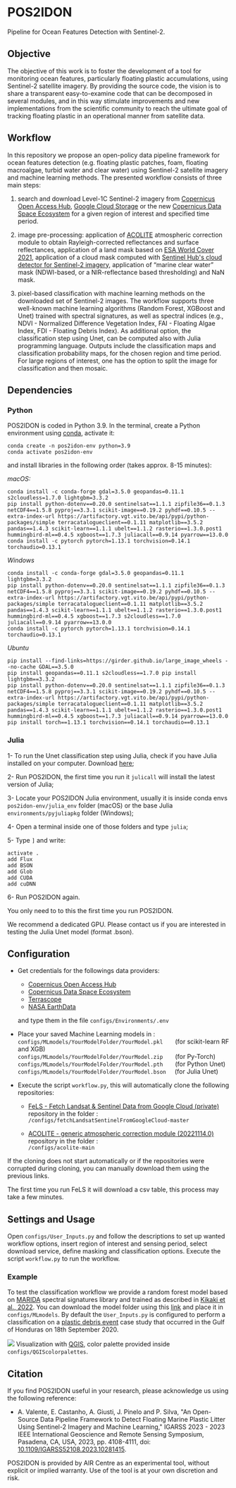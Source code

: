 # POS2IDON
Pipeline for Ocean Features Detection with Sentinel-2.

## Objective 

The objective of this work is to foster the development of a tool for monitoring ocean features, particularly floating plastic accumulations, using Sentinel-2 satellite imagery. By providing the source code, the vision is to share a transparent easy-to-examine code that can be decomposed in several modules, and in this way stimulate improvements and new implementations from the scientific community to reach the ultimate goal of tracking floating plastic in an operational manner from satellite data. 

## Workflow
In this repository we propose an open-policy data pipeline framework for ocean features detection (e.g. floating plastic patches, foam, floating macroalgae, turbid water and clear water) using Sentinel-2 satellite imagery and machine learning methods. The presented workflow consists of three main steps:

1) search and download Level-1C Sentinel-2 imagery from [Copernicus Open Access Hub](https://scihub.copernicus.eu/), [Google Cloud Storage](https://cloud.google.com/storage/docs/public-datasets/sentinel-2) or the new [Copernicus Data Space Ecosystem](https://dataspace.copernicus.eu) for a given region of interest and specified time period.

2) image pre-processing: application of [ACOLITE](https://github.com/acolite/acolite.git/) atmospheric correction module to obtain Rayleigh-corrected reflectances and surface reflectances, application of a land mask based on [ESA World Cover 2021](https://worldcover2021.esa.int/), application of a cloud mask computed with [Sentinel Hub's cloud detector for Sentinel-2 imagery](https://github.com/sentinel-hub/sentinel2-cloud-detector), application of “marine clear water” mask (NDWI-based, or a NIR-reflectance based thresholding) and NaN mask.

3) pixel-based classification with machine learning methods on the downloaded set of Sentinel-2 images. The workflow supports three well-known machine learning algorithms (Random Forest, XGBoost and Unet) trained with spectral signatures, as well as spectral indices (e.g., NDVI - Normalized Difference Vegetation Index, FAI - Floating Algae Index, FDI - Floating Debris Index). As additional option, the classification step using Unet, can be computed also with Julia programming language. Outputs include the classification maps and classification probability maps, for the chosen region and time period. For large regions of interest, one has the option to split the image for classification and then mosaic.

## Dependencies
### Python
POS2IDON is coded in Python 3.9. In the terminal, create a Python environment using [conda](https://www.anaconda.com), activate it:
```
conda create -n pos2idon-env python=3.9
conda activate pos2idon-env
```

and install libraries in the following order (takes approx. 8-15 minutes):

*macOS:*
```
conda install -c conda-forge gdal=3.5.0 geopandas=0.11.1 s2cloudless=1.7.0 lightgbm=3.3.2 
pip install python-dotenv==0.20.0 sentinelsat==1.1.1 zipfile36==0.1.3 netCDF4==1.5.8 pyproj==3.3.1 scikit-image==0.19.2 pyhdf==0.10.5 --extra-index-url https://artifactory.vgt.vito.be/api/pypi/python-packages/simple terracatalogueclient==0.1.11 matplotlib==3.5.2 pandas==1.4.3 scikit-learn==1.1.1 ubelt==1.1.2 rasterio==1.3.0.post1 hummingbird-ml==0.4.5 xgboost==1.7.3 juliacall==0.9.14 pyarrow==13.0.0
conda install -c pytorch pytorch=1.13.1 torchvision=0.14.1 torchaudio=0.13.1
```
*Windows*
```
conda install -c conda-forge gdal=3.5.0 geopandas=0.11.1 lightgbm=3.3.2
pip install python-dotenv==0.20.0 sentinelsat==1.1.1 zipfile36==0.1.3 netCDF4==1.5.8 pyproj==3.3.1 scikit-image==0.19.2 pyhdf==0.10.5 --extra-index-url https://artifactory.vgt.vito.be/api/pypi/python-packages/simple terracatalogueclient==0.1.11 matplotlib==3.5.2 pandas==1.4.3 scikit-learn==1.1.1 ubelt==1.1.2 rasterio==1.3.0.post1 hummingbird-ml==0.4.5 xgboost==1.7.3 s2cloudless==1.7.0 juliacall==0.9.14 pyarrow==13.0.0
conda install -c pytorch pytorch=1.13.1 torchvision=0.14.1 torchaudio=0.13.1
```
*Ubuntu*
```
pip install --find-links=https://girder.github.io/large_image_wheels --no-cache GDAL==3.5.0
pip install geopandas==0.11.1 s2cloudless==1.7.0 pip install lightgbm==3.3.2
pip install python-dotenv==0.20.0 sentinelsat==1.1.1 zipfile36==0.1.3 netCDF4==1.5.8 pyproj==3.3.1 scikit-image==0.19.2 pyhdf==0.10.5 --extra-index-url https://artifactory.vgt.vito.be/api/pypi/python-packages/simple terracatalogueclient==0.1.11 matplotlib==3.5.2 pandas==1.4.3 scikit-learn==1.1.1 ubelt==1.1.2 rasterio==1.3.0.post1 hummingbird-ml==0.4.5 xgboost==1.7.3 juliacall==0.9.14 pyarrow==13.0.0
pip install torch==1.13.1 torchvision==0.14.1 torchaudio==0.13.1
```

### Julia

1- To run the Unet classification step using Julia, check if you have Julia installed on your computer. Download [here](https://julialang.org/downloads/);

2- Run POS2IDON, the first time you run it `julicall` will install the latest version of Julia;

3- Locate your POS2IDON Julia environment, usually it is inside conda envs `pos2idon-env/julia_env` folder (macOS) or the base Julia `environments/pyjuliapkg` folder (Windows);

4- Open a terminal inside one of those folders and type `julia`;

5- Type `]` and write: 
```
activate .
add Flux
add BSON
add Glob
add CUDA
add cuDNN
``` 

6- Run POS2IDON again.

You only need to to this the first time you run POS2IDON.

We recommend a dedicated GPU. Please contact us if you are interested in testing the Julia Unet model (format .bson).

## Configuration

- Get credentials for the followings data providers:

    -   [Copernicus Open Access Hub](https://scihub.copernicus.eu/dhus/#/home/)
    -   [Copernicus Data Space Ecosystem](https://identity.dataspace.copernicus.eu/auth/realms/CDSE/login-actions/registration?client_id=cdse-public&tab_id=gpbsIrm5Zqs)
    -   [Terrascope](https://sso.terrascope.be/auth/realms/terrascope/protocol/openid-connect/auth?client_id=terrascope-viewer&redirect_uri=https%3A%2F%2Fviewer.esa-worldcover.org%2Fworldcover%2F%3Flanguage%3Den%26bbox%3D-262.61718749999994%2C-79.6556678546481%2C262.61718749999994%2C79.65566785464813%26overlay%3Dfalse%26bgLayer%3DOSM%26date%3D2023-01-19%26layer%3DWORLDCOVER_2021_MAP&state=76f1db73-28b4-4e8b-8b41-21a995a5ee92&response_mode=fragment&response_type=code&scope=openid&nonce=1fa78ab3-bf00-4834-8213-f331e0046921)
    -   [NASA EarthData ](https://urs.earthdata.nasa.gov/home)

    and type them in the file `configs/Environments/.env`

- Place your saved Machine Learning models in :\
    `configs/MLmodels/YourModelFolder/YourModel.pkl` &nbsp;&nbsp;&nbsp;&nbsp;&nbsp;&nbsp;(for scikit-learn RF and XGB)\
    `configs/MLmodels/YourModelFolder/YourModel.zip` &nbsp;&nbsp;&nbsp;&nbsp;&nbsp;&nbsp;(for Py-Torch)\
    `configs/MLmodels/YourModelFolder/YourModel.pth` &nbsp;&nbsp;&nbsp;&nbsp;&nbsp;&nbsp;(for Python Unet)\
    `configs/MLmodels/YourModelFolder/YourModel.bson`&nbsp;&nbsp;&nbsp;&nbsp;&nbsp;(for Julia Unet)
    
- Execute the script `workflow.py`, this will automatically clone the following repositories:

    - [FeLS - Fetch Landsat & Sentinel Data from Google Cloud (private)](https://github.com/EmanuelCastanho/fetchLandsatSentinelFromGoogleCloud.git) repository in the folder :\
    `/configs/fetchLandsatSentinelFromGoogleCloud-master`

    - [ACOLITE - generic atmospheric correction module (20221114.0)](https://github.com/acolite/acolite.git/) repository in the folder :\
    `/configs/acolite-main`
   
If the cloning does not start automatically or if the repositories were corrupted during cloning, you can manually download them using the previous links.

The first time you run FeLS it will download a csv table, this process may take a few minutes.

## Settings and Usage

Open `configs/User_Inputs.py` and follow the descriptions to set up wanted workflow options, insert region of interest and sensing period, select download service, define masking and classification options. Execute the script `workflow.py` to run the workflow.



### Example

To test the classification workflow we provide a random forest model based on [MARIDA](https://github.com/marine-debris/marine-debris.github.io) spectral signatures library and trained as described in [Kikaki et al., 2022](https://journals.plos.org/plosone/article?id=10.1371/journal.pone.0262247). You can download the model folder using this [link](https://drive.google.com/drive/folders/1KtzX9tgvEOwhoRGW-fjy0qHpfdga_0sx) and place it in `configs/MLmodels`. By default the `User_Inputs.py` is configured to perform a classification on a [plastic debris event](https://sentinels.copernicus.eu/web/success-stories/-/copernicus-sentinel-2-show-dense-plastic-patches) case study that occurred in the Gulf of Honduras on 18th September 2020. 

![](Example-img.png)
Visualization with [QGIS](https://qgis.org/en/site/), color palette provided inside `configs/QGIScolorpalettes`.

## Citation


If you find POS2IDON useful in your research, please acknowledge us using the following reference:

- A. Valente, E. Castanho, A. Giusti, J. Pinelo and P. Silva, "An Open-Source Data Pipeline Framework to Detect Floating Marine Plastic Litter Using Sentinel-2 Imagery and Machine Learning," IGARSS 2023 - 2023 IEEE International Geoscience and Remote Sensing Symposium, Pasadena, CA, USA, 2023, pp. 4108-4111, doi: [10.1109/IGARSS52108.2023.10281415](https://ieeexplore.ieee.org/document/10281415).

POS2IDON is provided by AIR Centre as an experimental tool, without explicit or implied warranty. Use of the tool is at your own discretion and risk.
